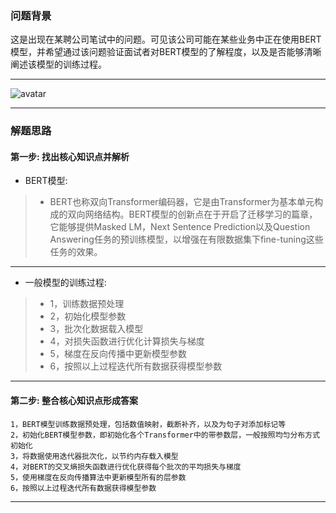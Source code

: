 


### 问题背景


这是出现在某聘公司笔试中的问题。可见该公司可能在某些业务中正在使用BERT模型，并希望通过该问题验证面试者对BERT模型的了解程度，以及是否能够清晰阐述该模型的训练过程。

---

![avatar](https://github.com/AITutorials/manuals/blob/master/img/bert1.png)

---

### 解题思路


#### 第一步: 找出核心知识点并解析

* BERT模型:
>	* BERT也称双向Transformer编码器，它是由Transformer为基本单元构成的双向网络结构。BERT模型的创新点在于开启了迁移学习的篇章，它能够提供Masked LM，Next Sentence Prediction以及Question Answering任务的预训练模型，以增强在有限数据集下fine-tuning这些任务的效果。 

---

* 一般模型的训练过程:
>	* 1，训练数据预处理
>	* 2，初始化模型参数
>	* 3，批次化数据载入模型
>	* 4，对损失函数进行优化计算损失与梯度
>	* 5，梯度在反向传播中更新模型参数
>	* 6，按照以上过程迭代所有数据获得模型参数

---

#### 第二步: 整合核心知识点形成答案

    1，BERT模型训练数据预处理，包括数值映射，截断补齐，以及为句子对添加标记等		
    2，初始化BERT模型参数，即初始化各个Transformer中的带参数层，一般按照均匀分布方式初始化		
    3，将数据使用迭代器批次化，以节约内存载入模型			
    4，对BERT的交叉熵损失函数进行优化获得每个批次的平均损失与梯度		
    5，使用梯度在反向传播算法中更新模型所有的层参数		
    6，按照以上过程迭代所有数据获得模型参数

---

<!--

### 问题拓展

* 简述LSTM/GRU模型的训练过程
* 说一说是如何微调BERT模型的


---

-->
